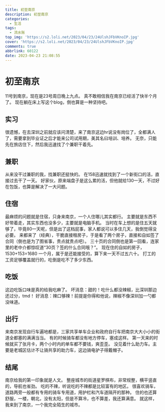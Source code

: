 ```yaml
---
title: 初至南京
description: 初至南京
categories:
  - 生活
tags:
  - 流水账
top_img: 'https://s2.loli.net/2023/04/23/24UlshJFbVKnoIP.jpg'
cover: 'https://s2.loli.net/2023/04/23/24UlshJFbVKnoIP.jpg'
comments: true
abbrlink: 60122
date: 2023-04-23 21:08:55
---
```

# 初至南京
11号到南京，现在是23号周日晚上九点。
真不敢相信我在南京已经活了快半个月了。
现在躺在床上写这个blog，倒也算是一种坚持吧。
## 实习
很遗憾，在去深圳之前就应该问清楚，来了南京这边hr说没有岗位了，全都满人了，需要拿到毕业证之后才能来公司试用期，美其名曰培训、培养。
无奈，只能先在旅店住下，然后我迅速找了个兼职干着先。
## 兼职
从来没干过兼职的我，找兼职还挺快的。
在158迅速就找到了一个新街口的活，直接过去干了一天。
好家伙，原来端盘子是这么累的活，但他就给130一天，不过好在包饭，也算是解决了一大问题。
## 住宿
最麻烦的问题就是住宿，只身来南京，一个人住哪儿其实都行。
主要就是东西不好带着走，其实东西也没多少，主要就是电脑手机。
当时在车上想的是住五天就够了，毕竟80一天呢，但是出了这档屁事，家人都说可以多住几天，我倒觉得没必要。
来都来了（经典），干脆直接租房子，于是看了两个房子，直接和自如签了合同（倒也是为了图省事，贵点就贵点吧）。
三十页的合同倒也是第一回看，连家里的老中介都惊叹道“30页？签的什么合同哦？”。
现在住的自如的房子，1530+153=1680 一个月，属于是还能接受的，算下来一天不过五六十。
打工的工资足够覆盖就行的，吃倒是吃不了多少东西。
## 吃饭
这边吃饭口味是真的给我吃麻了。
坏消息：甜的！吃什么都没辣椒，比深圳那边还过分，tmd！
好消息：辣口够辣！前提是你得和他说，辣椒不像深圳加一勺都没味道。
## 出行
来南京发现自行车遍地都是，三家共享单车企业和政府自行车把南京大大小小的街道全都塞的满满当当。
有的时候骑车都没有地方停车，塞成这样。
第一天来的时候就买了张月卡，两个小时内的单车都不要钱，爽歪歪。
没见着什么助力车。主要是老城区估计不让骑共享的助力车，这边骑电驴子得戴帽子。
## 结尾
南京给我的第一印象就是人文。
整座城市的街道星罗棋布，非常规整，横平竖直的，导航也省劲。
吃的不辣，听说吃的不辣都是比较富有的地区。
很喜欢骑车，道路两旁一般都有专用的骑车专用道，用护栏和汽车道隔开的那种。
住的也还算舒服，一楼，朝北，没有太阳，但是不算冷，也不算差，我还算满意。
就这样，我来到了南京，一个我完全陌生的城市。